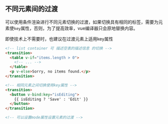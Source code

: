 
## 不同元素间的过渡
可以使用条件渲染进行不同元素切换的过渡，如果切换具有相同的标签，需要为元素使`key`属性，否则，为了提高效率，vue编译器只会原地替换内容。

即使技术上不需要时，也建议在过渡元素上适用key属性
```html
<!-- list container 可 描述空表的描述信息 的切换 -->
<transition>
  <table v-if="items.length > 0">
    <!-- ... -->
  </table>
  <p v-else>Sorry, no items found.</p>
</transition>

<!-- 相同元素之间切换使用key属性 -->
<transition>
  <button v-bind:key="isEditing">
    {{ isEditing ? 'Save' : 'Edit' }}
  </button>
</transition>

<!-- 可以设置mode属性设置元素的过渡 -->
``` 